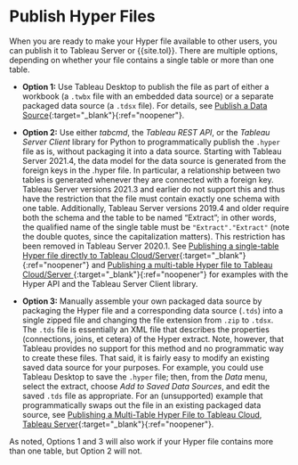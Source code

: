 # Publish Hyper Files

When you are ready to make your Hyper file available to other users, you can publish it to Tableau Server or {{site.tol}}. There are multiple options, depending on whether your file contains a single table or more than one table.

* **Option 1:** Use Tableau Desktop to publish the file as part of either a workbook (a `.twbx` file with an embedded data source) or a separate packaged data source (a `.tdsx` file). For details, see [Publish a Data Source](https://help.tableau.com/current/pro/desktop/en-us/publish_datasources.htm){:target="_blank"}{:ref="noopener"}.

* **Option 2:** Use either _tabcmd_, the _Tableau REST API_, or the _Tableau Server Client_ library for Python to programmatically publish the `.hyper` file as is, without packaging it into a data source. Starting with Tableau Server 2021.4, the data model for the data source is generated from the foreign keys in the .hyper file. In particular, a relationship between two tables is generated whenever they are connected with a foreign key. Tableau Server versions 2021.3 and earlier do not support this and thus have the restriction that the file must contain exactly one schema with one table. Additionally, Tableau Server versions 2019.4 and older require both the schema and the table to be named “Extract”; in other words, the qualified name of the single table must be `"Extract"."Extract"` (note the double quotes, since the capitalization matters). This restriction has been removed in Tableau Server 2020.1. See [Publishing a single-table Hyper file directly to Tableau Cloud/Server](https://github.com/tableau/hyper-api-samples/tree/main/Community-Supported/publish-hyper){:target="_blank"}{:ref="noopener"} and [Publishing a multi-table Hyper file to Tableau Cloud/Server ](https://github.com/tableau/hyper-api-samples/tree/main/Community-Supported/publish-multi-table-hyper-legacy){:target="_blank"}{:ref="noopener"} for examples with the Hyper API and the Tableau Server Client library.

* **Option 3:** Manually assemble your own packaged data source by packaging the Hyper file and a corresponding data source (`.tds`) into a single zipped file and changing the file extension from `.zip` to `.tdsx`. The `.tds` file is essentially an XML file that describes the properties (connections, joins, et cetera) of the Hyper extract. Note, however, that Tableau provides no support for this method and no programmatic way to create these files. That said, it is fairly easy to modify an existing saved data source for your purposes. For example, you could use Tableau Desktop to save the `.hyper` file; then, from the _Data_ menu, select the extract, choose _Add to Saved Data Sources_, and edit the saved `.tds` file as appropriate. For an (unsupported) example that programmatically swaps out the file in an existing packaged data source, see [Publishing a Multi-Table Hyper File to Tableau Cloud, Tableau Server](https://github.com/tableau/hyper-api-samples/tree/main/Community-Supported/publish-multi-table-hyper){:target="_blank"}{:ref="noopener"}.

As noted, Options 1 and 3 will also work if your Hyper file contains more than one table, but Option 2 will not.
